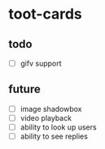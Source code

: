 # toot-cards

## todo

- [ ] gifv support


## future

- [ ] image shadowbox
- [ ] video playback
- [ ] ability to look up users
- [ ] ability to see replies
